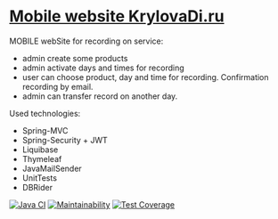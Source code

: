 # [Mobile website KrylovaDi.ru](https://KrylovaDi.ru)

MOBILE webSite for recording on service:
- admin create some products
- admin activate days and times for recording
- user can choose product, day and time for recording. Confirmation recording by email.
- admin can transfer record on another day.

Used technologies:
- Spring-MVC
- Spring-Security + JWT
- Liquibase
- Thymeleaf
- JavaMailSender
- UnitTests
- DBRider

[![Java CI](https://github.com/KrylovMikhail1985/psychology/actions/workflows/github-actions.yml/badge.svg)](https://github.com/KrylovMikhail1985/psychology/actions/workflows/github-actions.yml)
[![Maintainability](https://api.codeclimate.com/v1/badges/426df8c416466794b96d/maintainability)](https://codeclimate.com/github/KrylovMikhail1985/psychology/maintainability)
[![Test Coverage](https://api.codeclimate.com/v1/badges/426df8c416466794b96d/test_coverage)](https://codeclimate.com/github/KrylovMikhail1985/psychology/test_coverage)